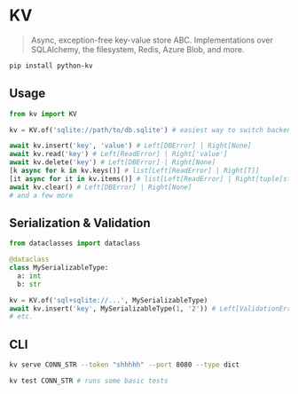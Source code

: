 # KV

> Async, exception-free key-value store ABC. Implementations over SQLAlchemy, the filesystem, Redis, Azure Blob, and more.

```bash
pip install python-kv
```

## Usage

```python
from kv import KV

kv = KV.of('sqlite://path/to/db.sqlite') # easiest way to switch backends: connection strings

await kv.insert('key', 'value') # Left[DBError] | Right[None]
await kv.read('key') # Left[ReadError] | Right['value']
await kv.delete('key') # Left[DBError] | Right[None]
[k async for k in kv.keys()] # list[Left[ReadError] | Right[T]]
[it async for it in kv.items()] # list[Left[ReadError] | Right[tuple[str, T]]]
await kv.clear() # Left[DBError] | Right[None]
# and a few more
```

## Serialization & Validation
  
```python
from dataclasses import dataclass

@dataclass
class MySerializableType:
  a: int
  b: str

kv = KV.of('sql+sqlite://...', MySerializableType)
await kv.insert('key', MySerializableType(1, '2')) # Left[ValidationError] | Right[None]
# etc.
```

## CLI
  
```bash
kv serve CONN_STR --token "shhhhh" --port 8080 --type dict
```

```bash
kv test CONN_STR # runs some basic tests
```